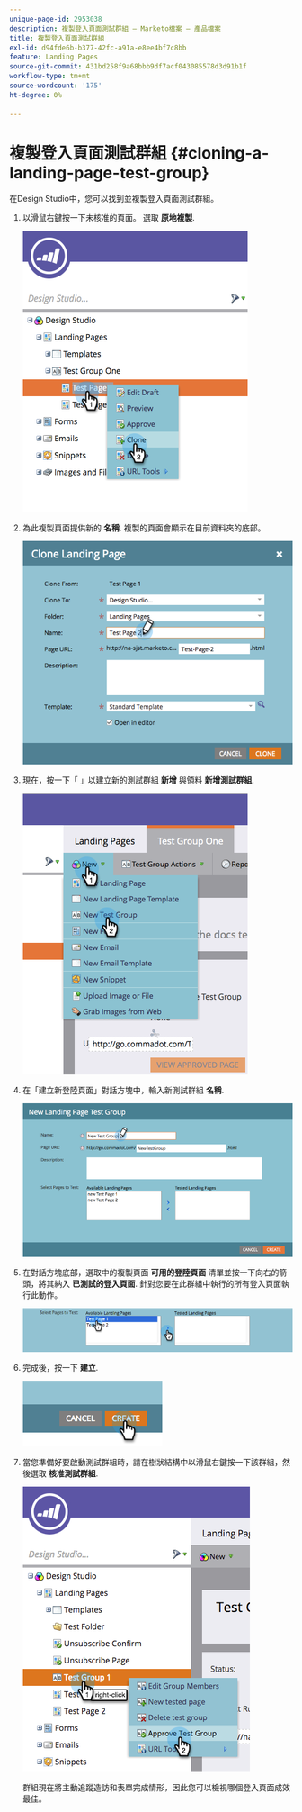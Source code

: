 ```yaml
---
unique-page-id: 2953038
description: 複製登入頁面測試群組 — Marketo檔案 — 產品檔案
title: 複製登入頁面測試群組
exl-id: d94fde6b-b377-42fc-a91a-e8ee4bf7c8bb
feature: Landing Pages
source-git-commit: 431bd258f9a68bbb9df7acf043085578d3d91b1f
workflow-type: tm+mt
source-wordcount: '175'
ht-degree: 0%

---
```


# 複製登入頁面測試群組 {#cloning-a-landing-page-test-group}

在Design Studio中，您可以找到並複製登入頁面測試群組。

1. 以滑鼠右鍵按一下未核准的頁面。 選取 **原地複製**.

   ![](assets/image2015-4-27-15-3a11-3a24.png)

1. 為此複製頁面提供新的 **名稱**. 複製的頁面會顯示在目前資料夾的底部。

   ![](assets/image2015-4-27-16-3a10-3a10.png)

1. 現在，按一下「 」以建立新的測試群組 **新增** 與領料 **新增測試群組**.

   ![](assets/image2015-4-27-15-3a49-3a54.png)

1. 在「建立新登陸頁面」對話方塊中，輸入新測試群組 **名稱**.

   ![](assets/image2015-4-27-15-3a58-3a13.png)

1. 在對話方塊底部，選取中的複製頁面 **可用的登陸頁面** 清單並按一下向右的箭頭，將其納入 **已測試的登入頁面**. 針對您要在此群組中執行的所有登入頁面執行此動作。

   ![](assets/image2015-4-27-16-3a3-3a22.png)

1. 完成後，按一下 **建立**.

   ![](assets/image2015-4-27-16-3a7-3a50.png)

1. 當您準備好要啟動測試群組時，請在樹狀結構中以滑鼠右鍵按一下該群組，然後選取 **核准測試群組**.

   ![](assets/image2015-4-27-16-3a19-3a10.png)

   群組現在將主動追蹤造訪和表單完成情形，因此您可以檢視哪個登入頁面成效最佳。
